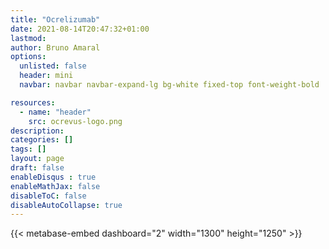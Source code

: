```yaml
---
title: "Ocrelizumab"
date: 2021-08-14T20:47:32+01:00
lastmod: 
author: Bruno Amaral
options:
  unlisted: false
  header: mini
  navbar: navbar navbar-expand-lg bg-white fixed-top font-weight-bold

resources:
  - name: "header"
    src: ocrevus-logo.png
description: 
categories: []
tags: []
layout: page
draft: false
enableDisqus : true
enableMathJax: false
disableToC: false
disableAutoCollapse: true
---
```


<div class="row">
<div class="col-md-10 mx-auto">

{{< metabase-embed dashboard="2" width="1300" height="1250" >}}

</div>
</div>